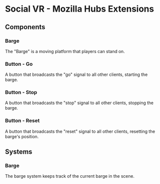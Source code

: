 # Social VR - Mozilla Hubs Extensions

## Components

### Barge

The "Barge" is a moving platform that players can stand on.

### Button - Go

A button that broadcasts the "go" signal to all other clients, starting the barge.

### Button - Stop

A button that broadcasts the "stop" signal to all other clients, stopping the barge.

### Button - Reset

A button that broadcasts the "reset" signal to all other clients, resetting the barge's position.

## Systems

### Barge

The barge system keeps track of the current barge in the scene.
